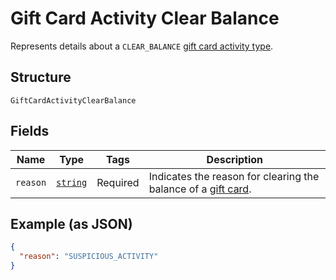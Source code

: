 
# Gift Card Activity Clear Balance

Represents details about a `CLEAR_BALANCE` [gift card activity type](../models/gift-card-activity-type.md).

## Structure

`GiftCardActivityClearBalance`

## Fields

| Name | Type | Tags | Description |
|  --- | --- | --- | --- |
| `reason` | [`string`](../models/gift-card-activity-clear-balance-reason.md) | Required | Indicates the reason for clearing the balance of a [gift card](../models/gift-card.md). |

## Example (as JSON)

```json
{
  "reason": "SUSPICIOUS_ACTIVITY"
}
```

